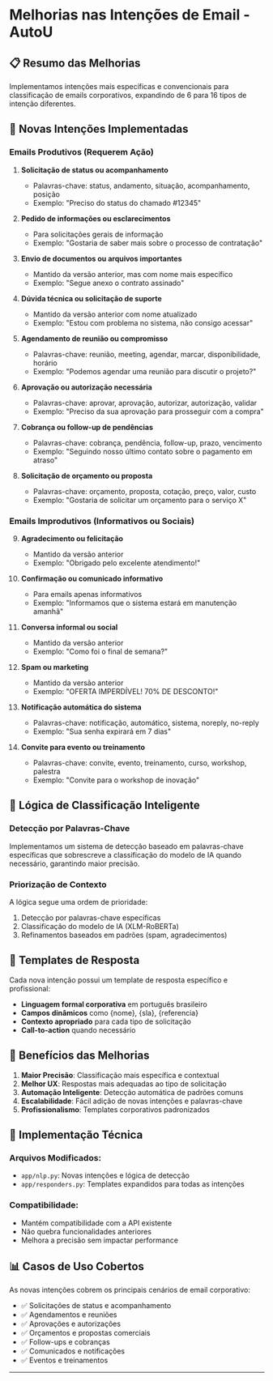 # Melhorias nas Intenções de Email - AutoU

## 📋 Resumo das Melhorias

Implementamos intenções mais específicas e convencionais para classificação de emails corporativos, expandindo de 6 para 16 tipos de intenção diferentes.

## 🎯 Novas Intenções Implementadas

### Emails Produtivos (Requerem Ação)

1. **Solicitação de status ou acompanhamento**
   - Palavras-chave: status, andamento, situação, acompanhamento, posição
   - Exemplo: "Preciso do status do chamado #12345"

2. **Pedido de informações ou esclarecimentos**
   - Para solicitações gerais de informação
   - Exemplo: "Gostaria de saber mais sobre o processo de contratação"

3. **Envio de documentos ou arquivos importantes**
   - Mantido da versão anterior, mas com nome mais específico
   - Exemplo: "Segue anexo o contrato assinado"

4. **Dúvida técnica ou solicitação de suporte**
   - Mantido da versão anterior com nome atualizado
   - Exemplo: "Estou com problema no sistema, não consigo acessar"

5. **Agendamento de reunião ou compromisso**
   - Palavras-chave: reunião, meeting, agendar, marcar, disponibilidade, horário
   - Exemplo: "Podemos agendar uma reunião para discutir o projeto?"

6. **Aprovação ou autorização necessária**
   - Palavras-chave: aprovar, aprovação, autorizar, autorização, validar
   - Exemplo: "Preciso da sua aprovação para prosseguir com a compra"

7. **Cobrança ou follow-up de pendências**
   - Palavras-chave: cobrança, pendência, follow-up, prazo, vencimento
   - Exemplo: "Seguindo nosso último contato sobre o pagamento em atraso"

8. **Solicitação de orçamento ou proposta**
   - Palavras-chave: orçamento, proposta, cotação, preço, valor, custo
   - Exemplo: "Gostaria de solicitar um orçamento para o serviço X"

### Emails Improdutivos (Informativos ou Sociais)

9. **Agradecimento ou felicitação**
   - Mantido da versão anterior
   - Exemplo: "Obrigado pelo excelente atendimento!"

10. **Confirmação ou comunicado informativo**
    - Para emails apenas informativos
    - Exemplo: "Informamos que o sistema estará em manutenção amanhã"

11. **Conversa informal ou social**
    - Mantido da versão anterior
    - Exemplo: "Como foi o final de semana?"

12. **Spam ou marketing**
    - Mantido da versão anterior
    - Exemplo: "OFERTA IMPERDÍVEL! 70% DE DESCONTO!"

13. **Notificação automática do sistema**
    - Palavras-chave: notificação, automático, sistema, noreply, no-reply
    - Exemplo: "Sua senha expirará em 7 dias"

14. **Convite para evento ou treinamento**
    - Palavras-chave: convite, evento, treinamento, curso, workshop, palestra
    - Exemplo: "Convite para o workshop de inovação"

## 🧠 Lógica de Classificação Inteligente

### Detecção por Palavras-Chave
Implementamos um sistema de detecção baseado em palavras-chave específicas que sobrescreve a classificação do modelo de IA quando necessário, garantindo maior precisão.

### Priorização de Contexto
A lógica segue uma ordem de prioridade:
1. Detecção por palavras-chave específicas
2. Classificação do modelo de IA (XLM-RoBERTa)
3. Refinamentos baseados em padrões (spam, agradecimentos)

## 📝 Templates de Resposta

Cada nova intenção possui um template de resposta específico e profissional:

- **Linguagem formal corporativa** em português brasileiro
- **Campos dinâmicos** como {nome}, {sla}, {referencia}
- **Contexto apropriado** para cada tipo de solicitação
- **Call-to-action** quando necessário

## 🎯 Benefícios das Melhorias

1. **Maior Precisão**: Classificação mais específica e contextual
2. **Melhor UX**: Respostas mais adequadas ao tipo de solicitação
3. **Automação Inteligente**: Detecção automática de padrões comuns
4. **Escalabilidade**: Fácil adição de novas intenções e palavras-chave
5. **Profissionalismo**: Templates corporativos padronizados

## 🔧 Implementação Técnica

### Arquivos Modificados:
- `app/nlp.py`: Novas intenções e lógica de detecção
- `app/responders.py`: Templates expandidos para todas as intenções

### Compatibilidade:
- Mantém compatibilidade com a API existente
- Não quebra funcionalidades anteriores
- Melhora a precisão sem impactar performance

## 📊 Casos de Uso Cobertos

As novas intenções cobrem os principais cenários de email corporativo:
- ✅ Solicitações de status e acompanhamento
- ✅ Agendamentos e reuniões
- ✅ Aprovações e autorizações
- ✅ Orçamentos e propostas comerciais
- ✅ Follow-ups e cobranças
- ✅ Comunicados e notificações
- ✅ Eventos e treinamentos

---